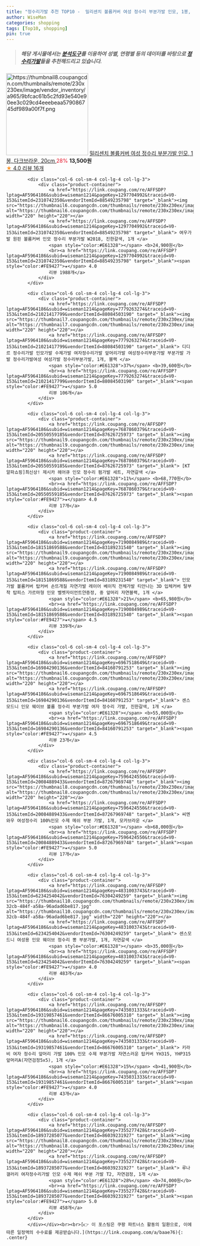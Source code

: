```yaml
---
title: "정수리가발 추천 TOP10 -  밀리센치 볼륨커버 여성 정수리 부분가발 인모, 1봉, 다크브라운, 20cm "
author: WiseMan
categories: shopping
tags: [Top10, shopping]
pin: true
---
```


> ##### 해당 게시물에서는 [**분석도구**](https://itemscout.io/)를 이용하여 **성별**, **연령별** 등의 데이터를 바탕으로 [**정수리가발**](https://link.coupang.com/a/baae76)들을 추천해드리고 있습니다.
<div class="container"><div class="row">
            <div class="col-6 col-sm-4 col-lg-4 col-lg-3">
                <div class="product-container">
                    <a href="https://link.coupang.com/re/AFFSDP?lptag=AF5964186&subid=wiseman1214&pageKey=7824622090&traceid=V0-153&itemId=21262680179&vendorItemId=88323006069" target="_blank"><img src="https://thumbnail8.coupangcdn.com/thumbnails/remote/230x230ex/image/vendor_inventory/a965/9bfcac61b5c2fd93e540e90ee3c029cd4eeebeaa579086745df989a00f7f.png" alt="https://thumbnail8.coupangcdn.com/thumbnails/remote/230x230ex/image/vendor_inventory/a965/9bfcac61b5c2fd93e540e90ee3c029cd4eeebeaa579086745df989a00f7f.png" width="220" height="220"></a>
                    <a href="https://link.coupang.com/re/AFFSDP?lptag=AF5964186&subid=wiseman1214&pageKey=7824622090&traceid=V0-153&itemId=21262680179&vendorItemId=88323006069" target="_blank"> 밀리센치 볼륨커버 여성 정수리 부분가발 인모, 1봉, 다크브라운, 20cm </a>
                    <span style="color:#E61328">28%</span> <b>13,500원</b>
                    <br><a href="https://link.coupang.com/re/AFFSDP?lptag=AF5964186&subid=wiseman1214&pageKey=7824622090&traceid=V0-153&itemId=21262680179&vendorItemId=88323006069" target="_blank"><span style="color:#FE9427">★</span> 4.0
                    리뷰 16개</a>
                </div>
            </div>
            
            <div class="col-6 col-sm-4 col-lg-4 col-lg-3">
                <div class="product-container">
                    <a href="https://link.coupang.com/re/AFFSDP?lptag=AF5964186&subid=wiseman1214&pageKey=1297704992&traceid=V0-153&itemId=2310742350&vendorItemId=88549235798" target="_blank"><img src="https://thumbnail6.coupangcdn.com/thumbnails/remote/230x230ex/image/vendor_inventory/22e0/4053ab494762c79912900bbe430e63194fed5e5356e6e4c69298484ce495.jpg" alt="https://thumbnail6.coupangcdn.com/thumbnails/remote/230x230ex/image/vendor_inventory/22e0/4053ab494762c79912900bbe430e63194fed5e5356e6e4c69298484ce495.jpg" width="220" height="220"></a>
                    <a href="https://link.coupang.com/re/AFFSDP?lptag=AF5964186&subid=wiseman1214&pageKey=1297704992&traceid=V0-153&itemId=2310742350&vendorItemId=88549235798" target="_blank"> 여우가발 원핀 볼륨커버 인모 정수리 부분가발 W2018, 진한갈색, 1개 </a>
                    <span style="color:#E61328"></span> <b>24,900원</b>
                    <br><a href="https://link.coupang.com/re/AFFSDP?lptag=AF5964186&subid=wiseman1214&pageKey=1297704992&traceid=V0-153&itemId=2310742350&vendorItemId=88549235798" target="_blank"><span style="color:#FE9427">★</span> 4.0
                    리뷰 1988개</a>
                </div>
            </div>
            
            <div class="col-6 col-sm-4 col-lg-4 col-lg-3">
                <div class="product-container">
                    <a href="https://link.coupang.com/re/AFFSDP?lptag=AF5964186&subid=wiseman1214&pageKey=7779263274&traceid=V0-153&itemId=21021417799&vendorItemId=88084503190" target="_blank"><img src="https://thumbnail7.coupangcdn.com/thumbnails/remote/230x230ex/image/vendor_inventory/9b5f/a521d860f6c29147e366347a2a9c3ab82ac89cb60f9675d4b14c9242fc1f.png" alt="https://thumbnail7.coupangcdn.com/thumbnails/remote/230x230ex/image/vendor_inventory/9b5f/a521d860f6c29147e366347a2a9c3ab82ac89cb60f9675d4b14c9242fc1f.png" width="220" height="220"></a>
                    <a href="https://link.coupang.com/re/AFFSDP?lptag=AF5964186&subid=wiseman1214&pageKey=7779263274&traceid=V0-153&itemId=21021417799&vendorItemId=88084503190" target="_blank"> 디디르 정수리가발 인모가발 수제가발 여자정수리가발 앞머리가발 여성정수리부분가발 부분가발 가발 정수리가발여성 여성가발 정수리부분가발, 1개, 블랙 </a>
                    <span style="color:#E61328">37%</span> <b>39,600원</b>
                    <br><a href="https://link.coupang.com/re/AFFSDP?lptag=AF5964186&subid=wiseman1214&pageKey=7779263274&traceid=V0-153&itemId=21021417799&vendorItemId=88084503190" target="_blank"><span style="color:#FE9427">★</span> 5.0
                    리뷰 106개</a>
                </div>
            </div>
            
            <div class="col-6 col-sm-4 col-lg-4 col-lg-3">
                <div class="product-container">
                    <a href="https://link.coupang.com/re/AFFSDP?lptag=AF5964186&subid=wiseman1214&pageKey=7687860379&traceid=V0-153&itemId=20550559185&vendorItemId=87626725973" target="_blank"><img src="https://thumbnail9.coupangcdn.com/thumbnails/remote/230x230ex/image/vendor_inventory/bbba/abfcf7711d717801fd7ff3511097adf870c4ed8524ea33b407ffababd7e1.jpg" alt="https://thumbnail9.coupangcdn.com/thumbnails/remote/230x230ex/image/vendor_inventory/bbba/abfcf7711d717801fd7ff3511097adf870c4ed8524ea33b407ffababd7e1.jpg" width="220" height="220"></a>
                    <a href="https://link.coupang.com/re/AFFSDP?lptag=AF5964186&subid=wiseman1214&pageKey=7687860379&traceid=V0-153&itemId=20550559185&vendorItemId=87626725973" target="_blank"> [KT알파쇼핑]최신상! 제시카 헤어큐 인모 정수리 펌가발 세트, 자연갈색 </a>
                    <span style="color:#E61328">11%</span> <b>68,770원</b>
                    <br><a href="https://link.coupang.com/re/AFFSDP?lptag=AF5964186&subid=wiseman1214&pageKey=7687860379&traceid=V0-153&itemId=20550559185&vendorItemId=87626725973" target="_blank"><span style="color:#FE9427">★</span> 4.0
                    리뷰 17개</a>
                </div>
            </div>
            
            <div class="col-6 col-sm-4 col-lg-4 col-lg-3">
                <div class="product-container">
                    <a href="https://link.coupang.com/re/AFFSDP?lptag=AF5964186&subid=wiseman1214&pageKey=7190084989&traceid=V0-153&itemId=18151869588&vendorItemId=83189231540" target="_blank"><img src="https://thumbnail9.coupangcdn.com/thumbnails/remote/230x230ex/image/vendor_inventory/4801/c2104b50c1d2ca31c554dcad25a86481d94361010e8d31075ffd7a34ab67.jpg" alt="https://thumbnail9.coupangcdn.com/thumbnails/remote/230x230ex/image/vendor_inventory/4801/c2104b50c1d2ca31c554dcad25a86481d94361010e8d31075ffd7a34ab67.jpg" width="220" height="220"></a>
                    <a href="https://link.coupang.com/re/AFFSDP?lptag=AF5964186&subid=wiseman1214&pageKey=7190084989&traceid=V0-153&itemId=18151869588&vendorItemId=83189231540" target="_blank"> 인모가발 볼륨커버 탑커버 손뜨개질 자연가발 레이어 베이직 전체가발 티안나는 3D 입체커버 탈부착 탑피스 가르마형 인모 벨벳자이언트얀증정, 중 앞머리 자연블랙, 1개 </a>
                    <span style="color:#E61328">21%</span> <b>65,980원</b>
                    <br><a href="https://link.coupang.com/re/AFFSDP?lptag=AF5964186&subid=wiseman1214&pageKey=7190084989&traceid=V0-153&itemId=18151869588&vendorItemId=83189231540" target="_blank"><span style="color:#FE9427">★</span> 4.5
                    리뷰 339개</a>
                </div>
            </div>
            
            <div class="col-6 col-sm-4 col-lg-4 col-lg-3">
                <div class="product-container">
                    <a href="https://link.coupang.com/re/AFFSDP?lptag=AF5964186&subid=wiseman1214&pageKey=6967518649&traceid=V0-153&itemId=16984290136&vendorItemId=84160791253" target="_blank"><img src="https://thumbnail6.coupangcdn.com/thumbnails/remote/230x230ex/image/vendor_inventory/892d/8853b77fdb9f3be55fc8abe023d889cb81003a82ca7af85770d301c756f1.jpg" alt="https://thumbnail6.coupangcdn.com/thumbnails/remote/230x230ex/image/vendor_inventory/892d/8853b77fdb9f3be55fc8abe023d889cb81003a82ca7af85770d301c756f1.jpg" width="220" height="220"></a>
                    <a href="https://link.coupang.com/re/AFFSDP?lptag=AF5964186&subid=wiseman1214&pageKey=6967518649&traceid=V0-153&itemId=16984290136&vendorItemId=84160791253" target="_blank"> 센스모드니 인모 웨이브 볼륨 정수리 부분가발 여자 정수리 가발, 진한갈색, 1개 </a>
                    <span style="color:#E61328"></span> <b>55,000원</b>
                    <br><a href="https://link.coupang.com/re/AFFSDP?lptag=AF5964186&subid=wiseman1214&pageKey=6967518649&traceid=V0-153&itemId=16984290136&vendorItemId=84160791253" target="_blank"><span style="color:#FE9427">★</span> 4.5
                    리뷰 23개</a>
                </div>
            </div>
            
            <div class="col-6 col-sm-4 col-lg-4 col-lg-3">
                <div class="product-container">
                    <a href="https://link.coupang.com/re/AFFSDP?lptag=AF5964186&subid=wiseman1214&pageKey=7596424550&traceid=V0-153&itemId=20084889433&vendorItemId=87267969748" target="_blank"><img src="https://thumbnail8.coupangcdn.com/thumbnails/remote/230x230ex/image/vendor_inventory/d041/a2d97201c3c7cd18171ffdef97e029e16e99cb0b9ea954b46542717b5c85.png" alt="https://thumbnail8.coupangcdn.com/thumbnails/remote/230x230ex/image/vendor_inventory/d041/a2d97201c3c7cd18171ffdef97e029e16e99cb0b9ea954b46542717b5c85.png" width="220" height="220"></a>
                    <a href="https://link.coupang.com/re/AFFSDP?lptag=AF5964186&subid=wiseman1214&pageKey=7596424550&traceid=V0-153&itemId=20084889433&vendorItemId=87267969748" target="_blank"> 씨엔와우 여성정수리 100%인모 수제 메쉬 부분 가발, 1개, 모카브라운 </a>
                    <span style="color:#E61328"></span> <b>68,000원</b>
                    <br><a href="https://link.coupang.com/re/AFFSDP?lptag=AF5964186&subid=wiseman1214&pageKey=7596424550&traceid=V0-153&itemId=20084889433&vendorItemId=87267969748" target="_blank"><span style="color:#FE9427">★</span> 5.0
                    리뷰 17개</a>
                </div>
            </div>
            
            <div class="col-6 col-sm-4 col-lg-4 col-lg-3">
                <div class="product-container">
                    <a href="https://link.coupang.com/re/AFFSDP?lptag=AF5964186&subid=wiseman1214&pageKey=4831003743&traceid=V0-153&itemId=6234254042&vendorItemId=76304249259" target="_blank"><img src="https://thumbnail10.coupangcdn.com/thumbnails/remote/230x230ex/image/retail/images/2021/05/31/12/0/df1af9e2-32cb-484f-a58a-96adad6be817.jpg" alt="https://thumbnail10.coupangcdn.com/thumbnails/remote/230x230ex/image/retail/images/2021/05/31/12/0/df1af9e2-32cb-484f-a58a-96adad6be817.jpg" width="220" height="220"></a>
                    <a href="https://link.coupang.com/re/AFFSDP?lptag=AF5964186&subid=wiseman1214&pageKey=4831003743&traceid=V0-153&itemId=6234254042&vendorItemId=76304249259" target="_blank"> 센스모드니 여성용 인모 웨이브 정수리 뽕 부분가발, 1개, 자연갈색 </a>
                    <span style="color:#E61328"></span> <b>35,000원</b>
                    <br><a href="https://link.coupang.com/re/AFFSDP?lptag=AF5964186&subid=wiseman1214&pageKey=4831003743&traceid=V0-153&itemId=6234254042&vendorItemId=76304249259" target="_blank"><span style="color:#FE9427">★</span> 4.0
                    리뷰 483개</a>
                </div>
            </div>
            
            <div class="col-6 col-sm-4 col-lg-4 col-lg-3">
                <div class="product-container">
                    <a href="https://link.coupang.com/re/AFFSDP?lptag=AF5964186&subid=wiseman1214&pageKey=7435031333&traceid=V0-153&itemId=19319857461&vendorItemId=86676005310" target="_blank"><img src="https://thumbnail6.coupangcdn.com/thumbnails/remote/230x230ex/image/vendor_inventory/e81b/e315220630f0dccf0449e240d7d49ff90e30c38ca1892f7bf8951313e12b.jpg" alt="https://thumbnail6.coupangcdn.com/thumbnails/remote/230x230ex/image/vendor_inventory/e81b/e315220630f0dccf0449e240d7d49ff90e30c38ca1892f7bf8951313e12b.jpg" width="220" height="220"></a>
                    <a href="https://link.coupang.com/re/AFFSDP?lptag=AF5964186&subid=wiseman1214&pageKey=7435031333&traceid=V0-153&itemId=19319857461&vendorItemId=86676005310" target="_blank"> 키라비 여자 정수리 앞머리 가발 100% 인모 수제 부분가발 자연스러운 탑커버 YH315, YHP315앞머리A(자연검정5x5), 1개 </a>
                    <span style="color:#E61328">15%</span> <b>41,900원</b>
                    <br><a href="https://link.coupang.com/re/AFFSDP?lptag=AF5964186&subid=wiseman1214&pageKey=7435031333&traceid=V0-153&itemId=19319857461&vendorItemId=86676005310" target="_blank"><span style="color:#FE9427">★</span> 4.0
                    리뷰 43개</a>
                </div>
            </div>
            
            <div class="col-6 col-sm-4 col-lg-4 col-lg-3">
                <div class="product-container">
                    <a href="https://link.coupang.com/re/AFFSDP?lptag=AF5964186&subid=wiseman1214&pageKey=7355277428&traceid=V0-153&itemId=18937285077&vendorItemId=86039231927" target="_blank"><img src="https://thumbnail8.coupangcdn.com/thumbnails/remote/230x230ex/image/vendor_inventory/d825/4177e46db56634ae0a22ab00da61e03ff3245a7dd1e749373e4c02ab5f5c.png" alt="https://thumbnail8.coupangcdn.com/thumbnails/remote/230x230ex/image/vendor_inventory/d825/4177e46db56634ae0a22ab00da61e03ff3245a7dd1e749373e4c02ab5f5c.png" width="220" height="220"></a>
                    <a href="https://link.coupang.com/re/AFFSDP?lptag=AF5964186&subid=wiseman1214&pageKey=7355277428&traceid=V0-153&itemId=18937285077&vendorItemId=86039231927" target="_blank"> 루나갤러리 여자정수리가발 인모 수제 메쉬 부분 가발 T2, 자연검정, 1개 </a>
                    <span style="color:#E61328">28%</span> <b>74,000원</b>
                    <br><a href="https://link.coupang.com/re/AFFSDP?lptag=AF5964186&subid=wiseman1214&pageKey=7355277428&traceid=V0-153&itemId=18937285077&vendorItemId=86039231927" target="_blank"><span style="color:#FE9427">★</span> 5.0
                    리뷰 458개</a>
                </div>
            </div>
            </div></div><br><br>[👉 이 포스팅은 쿠팡 파트너스 활동의 일환으로, 이에 따른 일정액의 수수료를 제공받습니다.](https://link.coupang.com/a/baae76){: .center}